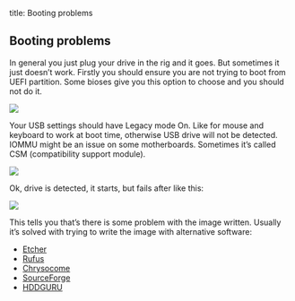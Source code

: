 title: Booting problems

## Booting problems
In general you just plug your drive in the rig and it goes. But sometimes it just doesn’t work.
Firstly you should ensure you are not trying to boot from UEFI partition. Some bioses give you this option to choose and you should not do it.

<img src="http://forum.hiveos.farm/uploads/editor/b0/5rpntezwp5sf.jpg">

Your USB settings should have Legacy mode On. Like for mouse and keyboard to work at boot time, otherwise USB drive will not be detected. IOMMU might be an issue on some motherboards. Sometimes it’s called CSM (compatibility support module).

<img src="http://forum.hiveos.farm/uploads/editor/sa/nkq21zwkxe4t.jpg">

Ok, drive is detected, it starts, but fails after like this:

<img src="http://forum.hiveos.farm/uploads/editor/bn/ebj16b6y9jub.jpg">

This tells you that’s there is some problem with the image written. Usually it’s solved with trying to write the image with alternative software:
- [Etcher](https://www.balena.io/etcher/)
- [Rufus](https://rufus.akeo.ie/)
- [Chrysocome](http://www.chrysocome.net/dd)
- [SourceForge](https://sourceforge.net/projects/win32diskimager/)
- [HDDGURU](http://hddguru.com/software/HDD-Raw-Copy-Tool/)
